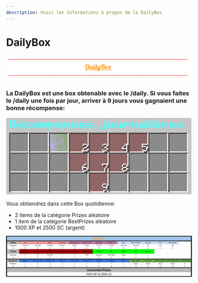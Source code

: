 ```yaml
---
description: Voici les informations à propos de la DailyBox
---
```


# DailyBox

![](../.gitbook/assets/capture-decran-2021-03-30-134833.png)

### La DailyBox est une box obtenable avec le /daily. Si vous faites le /daily une fois par jour, arriver à 9 jours vous gagnaient une bonne récompense:

![](../.gitbook/assets/capture-decran-2021-03-30-134500.png)

Vous obtiendrez dans cette Box quotidienne:

* 2 items de la catégorie Prizes aléatoire
* 1 item de la catégorie BestPrizes aléatoire
* 1000 XP et 2500 SC \(argent\)

![](../.gitbook/assets/dailybox.png)

